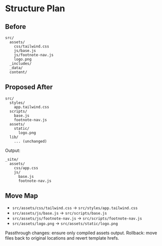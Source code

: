 # Structure Plan

## Before
```
src/
  assets/
    css/tailwind.css
    js/base.js
    js/footnote-nav.js
    logo.png
  _includes/
  _data/
  content/
```

## Proposed After
```
src/
  styles/
    app.tailwind.css
  scripts/
    base.js
    footnote-nav.js
  assets/
    static/
      logo.png
  lib/
    ... (unchanged)
```
Output:
```
_site/
  assets/
    css/app.css
    js/
      base.js
      footnote-nav.js
```

## Move Map
- `src/assets/css/tailwind.css` → `src/styles/app.tailwind.css`
- `src/assets/js/base.js` → `src/scripts/base.js`
- `src/assets/js/footnote-nav.js` → `src/scripts/footnote-nav.js`
- `src/assets/logo.png` → `src/assets/static/logo.png`

Passthrough changes: ensure only compiled assets output.
Rollback: move files back to original locations and revert template hrefs.
